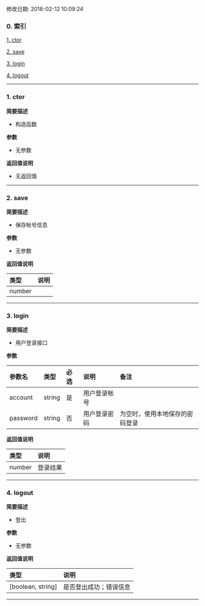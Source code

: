 修改日期: 2018-02-12 10:09:24
### 0. 索引
[1. ctor](#1)
[2. save](#2)
[3. login](#3)
[4. logout](#4)

---
<h3><span id =1>1. ctor</span></h3>
__简要描述__
- 构造函数
__参数__
- 无参数

__返回值说明__
- 无返回值
---
<h3><span id =2>2. save</span></h3>
__简要描述__
- 保存帐号信息
__参数__
- 无参数

__返回值说明__
|类型|说明|
|:--|:--|
|number||
---
<h3><span id =3>3. login</span></h3>
__简要描述__
- 用户登录接口
__参数__
|参数名|类型|必选|说明|备注|
|:--|:--|:--|:--|:--|
|account|string|是|用户登录帐号||
|password|string|否|用户登录密码|为空时，使用本地保存的密码登录|

__返回值说明__
|类型|说明|
|:--|:--|
|number|登录结果|
---
<h3><span id =4>4. logout</span></h3>
__简要描述__
- 登出
__参数__
- 无参数

__返回值说明__
|类型|说明|
|:--|:--|
|[boolean, string]|是否登出成功；错误信息|
---

